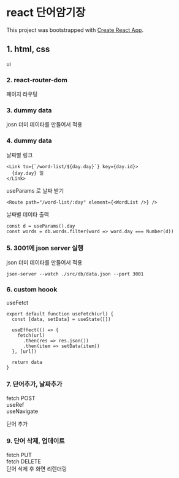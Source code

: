 # react 단어암기장

This project was bootstrapped with [Create React App](https://github.com/facebook/create-react-app).

## 1. html, css

ui

### 2. react-router-dom

페이지 라우팅

### 3. dummy data

josn 더미 데이타를 만들어서 적용

### 4. dummy data

날짜별 링크

```
<Link to={`/word-list/${day.day}`} key={day.id}>
  {day.day} 일
</Link>
```

useParams 로 날짜 받기

```
<Route path="/word-list/:day" element={<WordList />} />
```

날짜별 데이타 출력

```
const d = useParams().day
const words = db.words.filter(word => word.day === Number(d))
```

### 5. 3001에 json server 실행

json 더미 데이타를 만들어서 적용

```
json-server --watch ./src/db/data.json --port 3001
```

### 6. custom hoook

useFetct

```
export default function useFetch(url) {
  const [data, setData] = useState([])

  useEffect(() => {
    fetch(url)
      .then(res => res.json())
      .then(item => setData(item))
  }, [url])

  return data
}
```

### 7. 단어추가, 날짜추가

fetch POST  
useRef  
useNavigate

단어 추가

### 9. 단어 삭제, 업데이트

fetch PUT  
fetch DELETE  
단어 삭제 후 화면 리렌더링
